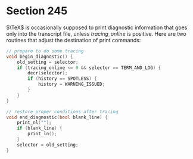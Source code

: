 # Section 245

$\TeX$ is occasionally supposed to print diagnostic information that goes only into the transcript file, unless *tracing_online* is positive.
Here are two routines that adjust the destination of print commands:

```c io/other_printing.c
// prepare to do some tracing
void begin_diagnostic() {
    old_setting = selector;
    if (tracing_online <= 0 && selector == TERM_AND_LOG) {
        decr(selector);
        if (history == SPOTLESS) {
            history = WARNING_ISSUED;
        }
    }
}

// restore proper conditions after tracing
void end_diagnostic(bool blank_line) {
    print_nl("");
    if (blank_line) {
        print_ln();
    }
    selector = old_setting;
}
```
